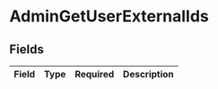 # AdminGetUserExternalIds


## Fields

| Field       | Type        | Required    | Description |
| ----------- | ----------- | ----------- | ----------- |